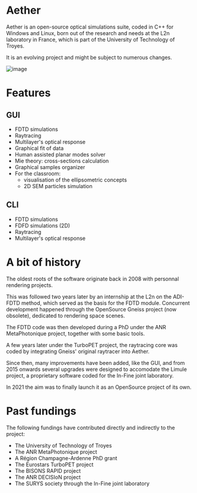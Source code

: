 # Aether

Aether is an open-source optical simulations suite, coded in C++ for Windows and Linux, born out of the research and needs at the L2n laboratory in France, which is part of the University of Technology of Troyes.

It is an evolving project and might be subject to numerous changes.

![image](https://github.com/KAHR-Alpha/Aether/assets/113597714/2ca573a0-436a-4fe6-95ea-36c5003e60e9)


# Features

## GUI

* FDTD simulations
* Raytracing
* Multilayer's optical response
* Graphical fit of data
* Human assisted planar modes solver
* Mie theory: cross-sections calculation
* Graphical samples organizer
* For the classroom:
  * visualisation of the ellipsometric concepts
  * 2D SEM particles simulation

## CLI

* FDTD simulations
* FDFD simulations (2D)
* Raytracing
* Multilayer's optical response


# A bit of history

The oldest roots of the software originate back in 2008 with personnal rendering projects.

This was followed two years later by an internship at the L2n on the ADI-FDTD method, which served as the basis for the FDTD module. Concurrent development happened through the OpenSource Gneiss project (now obsolete), dedicated to rendering space scenes.

The FDTD code was then developed during a PhD under the ANR MetaPhotonique project, together with some basic tools.

A few years later under the TurboPET project, the raytracing core was coded by integrating Gneiss' original raytracer into Aether.

Since then, many improvements have been added, like the GUI, and from 2015 onwards several upgrades were designed to accomodate the Limule project, a proprietary software coded for the In-Fine joint laboratory.

In 2021 the aim was to finally launch it as an OpenSource project of its own.
 
# Past fundings

The following fundings have contributed directly and indirectly to the project:

* The University of Technology of Troyes
* The ANR MetaPhotonique project
* A Région Champagne-Ardenne PhD grant
* The Eurostars TurboPET project
* The BISONS RAPID project
* The ANR DECISIoN project
* The SURYS society through the In-Fine joint laboratory
